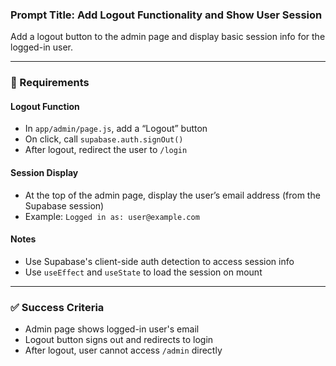 ### Prompt Title: Add Logout Functionality and Show User Session

Add a logout button to the admin page and display basic session info for the logged-in user.

---

### 🧱 Requirements

#### Logout Function

-   In `app/admin/page.js`, add a “Logout” button
-   On click, call `supabase.auth.signOut()`
-   After logout, redirect the user to `/login`

#### Session Display

-   At the top of the admin page, display the user’s email address (from the Supabase session)
-   Example: `Logged in as: user@example.com`

#### Notes

-   Use Supabase's client-side auth detection to access session info
-   Use `useEffect` and `useState` to load the session on mount

---

### ✅ Success Criteria

-   Admin page shows logged-in user's email
-   Logout button signs out and redirects to login
-   After logout, user cannot access `/admin` directly
